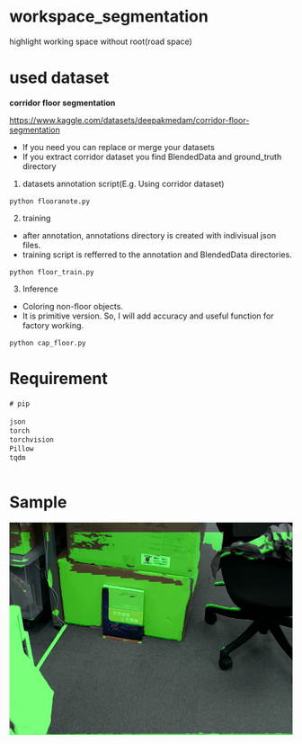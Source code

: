 # workspace_segmentation
highlight working space without root(road space)


# used dataset 
**corridor floor segmentation**

https://www.kaggle.com/datasets/deepakmedam/corridor-floor-segmentation

 - If you need you can replace or merge your datasets
 - If you extract corridor dataset you find BlendedData and ground_truth directory

1. datasets annotation script(E.g. Using corridor dataset)

```
python flooranote.py

```

2. training

- after annotation, annotations directory is created with indivisual json files.
- training script is refferred to the annotation and BlendedData directories.

```
python floor_train.py

```

3. Inference
- Coloring non-floor objects.
- It is primitive version. So, I will add accuracy and useful function for factory working.

```
python cap_floor.py

```
# Requirement

```
# pip

json
torch
torchvision
Pillow
tqdm


```

# Sample

![Test Image 1](work_segmentation.png)


